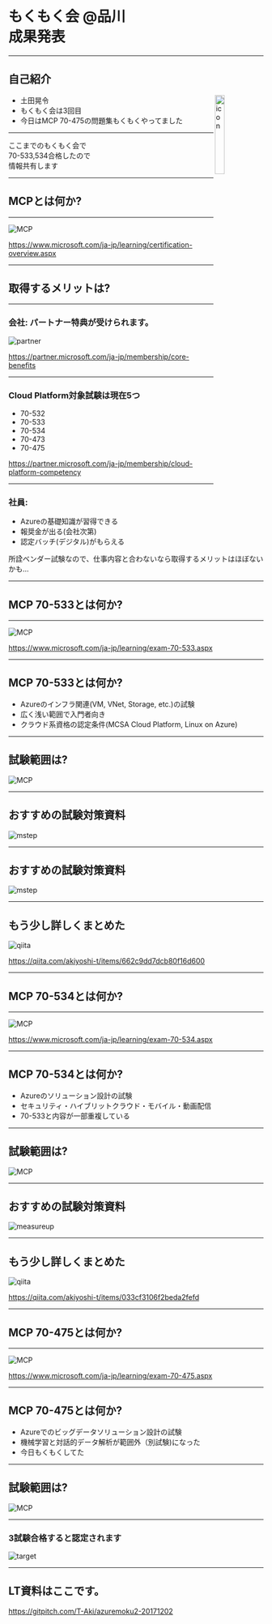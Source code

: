 # もくもく会 @品川 <br/> 成果発表

---
## 自己紹介
* 土田晃令 
	<img src="https://github.com/T-Aki/azuremoku2-20171202/blob/master/images/icon.png?raw=true" alt="icon" width="20%" align="right">
* もくもく会は3回目
* 今日はMCP 70-475の問題集もくもくやってました

---
 ここまでのもくもく会で<br/>70-533,534合格したので<br/>情報共有します

---
## MCPとは何か?
---
![MCP](https://github.com/T-Aki/azuremoku2-20171202/blob/master/images/WhatIsMCP.png?raw=true)

https://www.microsoft.com/ja-jp/learning/certification-overview.aspx

---
## 取得するメリットは?
---
### 会社: パートナー特典が受けられます。
![partner](https://github.com/T-Aki/azuremoku2-20171202/blob/master/images/partner-co.png?raw=true)

https://partner.microsoft.com/ja-jp/membership/core-benefits

---
### Cloud Platform対象試験は現在5つ

* 70-532
* 70-533
* 70-534
* 70-473
* 70-475

https://partner.microsoft.com/ja-jp/membership/cloud-platform-competency

---
### 社員:
* Azureの基礎知識が習得できる
* 報奨金が出る(会社次第)
* 認定バッチ(デジタル)がもらえる

所詮ベンダー試験なので、仕事内容と合わないなら取得するメリットはほぼないかも...

---
## MCP 70-533とは何か?
---
![MCP](https://github.com/T-Aki/azuremoku2-20171202/blob/master/images/mcp70-533.png?raw=true)

https://www.microsoft.com/ja-jp/learning/exam-70-533.aspx

---
## MCP 70-533とは何か?

* Azureのインフラ関連(VM, VNet, Storage, etc.)の試験
* 広く浅い範囲で入門者向き
* クラウド系資格の認定条件(MCSA Cloud Platform, Linux on Azure)

---
## 試験範囲は?

![MCP](https://github.com/T-Aki/azuremoku2-20171202/blob/master/images/examcoverage.png?raw=true)

---
## おすすめの試験対策資料
![mstep](https://github.com/T-Aki/azuremoku2-20171202/blob/master/images/mstep_1.png?raw=true)

---
## おすすめの試験対策資料
![mstep](https://github.com/T-Aki/azuremoku2-20171202/blob/master/images/mstep_2.png?raw=true)

---
## もう少し詳しくまとめた
![qiita](https://github.com/T-Aki/azuremoku2-20171202/blob/master/images/qiita.png?raw=true)

https://qiita.com/akiyoshi-t/items/662c9dd7dcb80f16d600

---
## MCP 70-534とは何か?
---
![MCP](https://github.com/T-Aki/azuremoku2-20171202/blob/master/images/mcp70-534.png?raw=true)

https://www.microsoft.com/ja-jp/learning/exam-70-534.aspx

---
## MCP 70-534とは何か?

* Azureのソリューション設計の試験
* セキュリティ・ハイブリットクラウド・モバイル・動画配信
* 70-533と内容が一部重複している

---
## 試験範囲は?

![MCP](https://github.com/T-Aki/azuremoku2-20171202/blob/master/images/examcoverage70-534.png?raw=true)

---
## おすすめの試験対策資料
![measureup](http://cdn3.volusion.com/symum.vrehu/v/vspfiles/photos/MU-MSFT-30day-2.jpg)

---
## もう少し詳しくまとめた
![qiita](https://github.com/T-Aki/azuremoku2-20171202/blob/master/images/qiita70-534.png?raw=true)

https://qiita.com/akiyoshi-t/items/033cf3106f2beda2fefd

---
## MCP 70-475とは何か?
---
![MCP](https://github.com/T-Aki/azuremoku2-20171202/blob/master/images/mcp70-475.png?raw=true)

https://www.microsoft.com/ja-jp/learning/exam-70-475.aspx

---
## MCP 70-475とは何か?

* Azureでのビッグデータソリューション設計の試験
* 機械学習と対話的データ解析が範囲外（別試験)になった
* 今日もくもくしてた

---
## 試験範囲は?

![MCP](https://github.com/T-Aki/azuremoku2-20171202/blob/master/images/examcoverage70-475.png?raw=true)

---
### 3試験合格すると認定されます

![target](https://github.com/T-Aki/azuremoku2-20171202/blob/master/images/target.png?raw=true)

---
## LT資料はここです。 

https://gitpitch.com/T-Aki/azuremoku2-20171202






